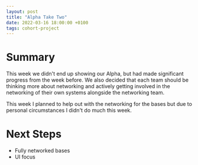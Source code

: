```yaml
---
layout: post
title: "Alpha Take Two"
date: 2022-03-16 18:00:00 +0100
tags: cohort-project
---
```


# Summary
This week we didn't end up showing our Alpha, but had made significant progress from the week before. We also decided that each team should be thinking more about networking and actively getting involved in the networking of their own systems alongside the networking team.

This week I planned to help out with the networking for the bases but due to personal circumstances I didn't do much this week. 

# Next Steps
- Fully networked bases
- UI focus